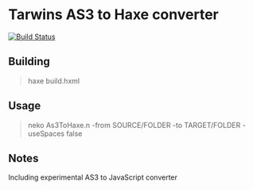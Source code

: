 Tarwins AS3 to Haxe converter
=============================

[![Build Status](https://travis-ci.org/haxe-community/AS3toHX.png?branch=master)](https://travis-ci.org/haxe-community/AS3toHX)

## Building

> haxe build.hxml

## Usage

> neko As3ToHaxe.n -from SOURCE/FOLDER -to TARGET/FOLDER -useSpaces false

## Notes

Including experimental AS3 to JavaScript converter